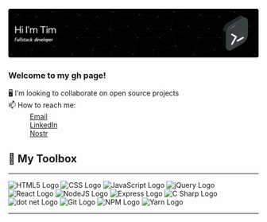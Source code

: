 ![Header](./github-header-image.png)


### Welcome to my gh page! <br>
 
:desktop_computer: I’m looking to collaborate on open source projects <br>
📫 How to reach me: <br>
&nbsp;&nbsp;&nbsp;&nbsp;&nbsp;&nbsp;&nbsp;&nbsp;&nbsp;&nbsp; [Email](timothyamburn@dev1.mailer.me) <br>
&nbsp;&nbsp;&nbsp;&nbsp;&nbsp;&nbsp;&nbsp;&nbsp;&nbsp;&nbsp; [LinkedIn](https://www.linkedin.com/in/timothy-amburn) <br>
&nbsp;&nbsp;&nbsp;&nbsp;&nbsp;&nbsp;&nbsp;&nbsp;&nbsp;&nbsp; [Nostr](https://iris.to/npub1hy8j6fcmyv3cefgalg70c6hwmzda7kqzwrykc58eurvu5rfhn4lspdpcv7)



## 🧰 My Toolbox
---

<img src="https://cdn.worldvectorlogo.com/logos/html-1.svg" alt="HTML5 Logo" width="50" height="50"/> <img src="https://logodix.com/logo/1111628.png" alt="CSS Logo" width="50" height="50"/> <img src="https://logodix.com/logo/374704.png" alt="JavaScript Logo" width="50" height="50"/>  <img src="https://logodix.com/logo/941084.gif" alt="jQuery Logo" width="50" height="50"/> <img src="https://cdn.worldvectorlogo.com/logos/react-1.svg" alt="React Logo" width="50" height="50"/> <img src="https://cdn.worldvectorlogo.com/logos/nodejs-1.svg" alt="NodeJS Logo" width="50" height="50"/> <img src="https://cdn.worldvectorlogo.com/logos/express-109.svg" alt="Express Logo" width="50" height="50"/> <img src="https://cdn.worldvectorlogo.com/logos/c--4.svg" alt="C Sharp Logo" width="50" height="50"/> <img src="https://cdn.worldvectorlogo.com/logos/dot-net-core-7.svg" alt="dot net Logo" width="50" height="50"/> <img src="https://cdn.worldvectorlogo.com/logos/git.svg" alt="Git Logo" width="50" height="50"/> <img src="https://cdn.worldvectorlogo.com/logos/npm.svg" alt="NPM Logo" width="50" height="50"/> <img src="https://cdn.worldvectorlogo.com/logos/yarn.svg" alt="Yarn Logo" width="50" height="50"/>


---
